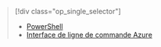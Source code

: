 > [!div class="op_single_selector"]
> * [PowerShell](../articles/virtual-network/virtual-networks-create-nsg-classic-ps.md)
> * [Interface de ligne de commande Azure](../articles/virtual-network/virtual-networks-create-nsg-classic-cli.md)
> 
> 

<!---HONumber=AcomDC_0323_2016-->